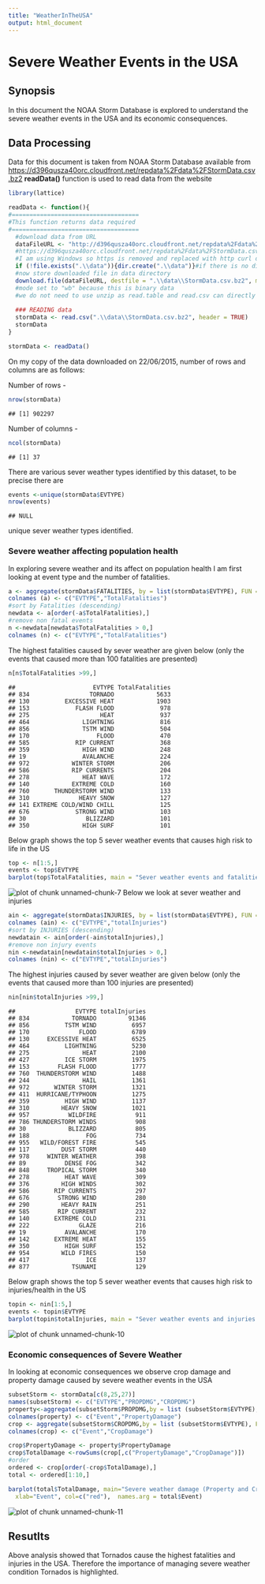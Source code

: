 ```yaml
---
title: "WeatherInTheUSA"
output: html_document
---
```

# Severe Weather Events in the USA

## Synopsis

In this document the NOAA Storm Database is explored to understand the severe weather events in the USA and its economic consequences.

## Data Processing

Data for this document is taken from NOAA Storm Database available from https://d396qusza40orc.cloudfront.net/repdata%2Fdata%2FStormData.csv.bz2
**readData()** function is used to read data from the website 


```r
library(lattice)

readData <- function(){
#====================================
#This function returns data required 
#==================================== 
  #download data from URL
  dataFileURL <- "http://d396qusza40orc.cloudfront.net/repdata%2Fdata%2FStormData.csv.bz2"
  #https://d396qusza40orc.cloudfront.net/repdata%2Fdata%2FStormData.csv.bz2
  #I am using Windows so https is removed and replaced with http curl does not work in my machine
  if (!file.exists(".\\data")){dir.create(".\\data")}#if there is no directory called data create one
  #now store downloaded file in data directory
  download.file(dataFileURL, destfile = ".\\data\\StormData.csv.bz2", mode ="wb")
  #mode set to "wb" because this is binary data
  #we do not need to use unzip as read.table and read.csv can directly read compressed files
 				
  ### READING data  
  stormData <- read.csv(".\\data\\StormData.csv.bz2", header = TRUE)
  stormData
}

stormData <- readData()
```
On my copy of the data downloaded on 22/06/2015, number of rows and columns are as follows:

Number of rows -

```r
nrow(stormData)
```

```
## [1] 902297
```
Number of columns -

```r
ncol(stormData)
```

```
## [1] 37
```
There are various sever weather types identified by this dataset, to be precise there are 

```r
events <-unique(stormData$EVTYPE)
nrow(events)
```

```
## NULL
```
unique sever weather types identified.

### Severe weather affecting population health
In exploring severe weather and its affect on population health I am first looking at event type and the number of fatalities.


```r
a <- aggregate(stormData$FATALITIES, by = list(stormData$EVTYPE), FUN = sum)
colnames (a) <- c("EVTYPE","TotalFatalities")
#sort by Fatalities (descending)
newdata <- a[order(-a$TotalFatalities),]
#remove non fatal events
n <-newdata[newdata$TotalFatalities > 0,]
colnames (n) <- c("EVTYPE","TotalFatalities")
```
The highest fatalities caused by sever weather are given below (only the events that caused more than 100 fatalities are presented)


```r
n[n$TotalFatalities >99,]
```

```
##                      EVTYPE TotalFatalities
## 834                 TORNADO            5633
## 130          EXCESSIVE HEAT            1903
## 153             FLASH FLOOD             978
## 275                    HEAT             937
## 464               LIGHTNING             816
## 856               TSTM WIND             504
## 170                   FLOOD             470
## 585             RIP CURRENT             368
## 359               HIGH WIND             248
## 19                AVALANCHE             224
## 972            WINTER STORM             206
## 586            RIP CURRENTS             204
## 278               HEAT WAVE             172
## 140            EXTREME COLD             160
## 760       THUNDERSTORM WIND             133
## 310              HEAVY SNOW             127
## 141 EXTREME COLD/WIND CHILL             125
## 676             STRONG WIND             103
## 30                 BLIZZARD             101
## 350               HIGH SURF             101
```
Below graph shows the top 5 sever weather events that causes high risk to life in the US


```r
top <- n[1:5,]
events <- top$EVTYPE
barplot(top$TotalFatalities, main = "Sever weather events and fatalities in the US", names.arg = events, col = "blue")
```

![plot of chunk unnamed-chunk-7](figure/unnamed-chunk-7-1.png) 
Below we look at sever weather and injuries

```r
ain <- aggregate(stormData$INJURIES, by = list(stormData$EVTYPE), FUN = sum)
colnames (ain) <- c("EVTYPE","totalInjuries")
#sort by INJURIES (descending)
newdatain <- ain[order(-ain$totalInjuries),]
#remove non injury events
nin <-newdatain[newdatain$totalInjuries > 0,]
colnames (nin) <- c("EVTYPE","totalInjuries")
```
The highest injuries caused by sever weather are given below (only the events that caused more than 100 injuries are presented)


```r
nin[nin$totalInjuries >99,]
```

```
##                 EVTYPE totalInjuries
## 834            TORNADO         91346
## 856          TSTM WIND          6957
## 170              FLOOD          6789
## 130     EXCESSIVE HEAT          6525
## 464          LIGHTNING          5230
## 275               HEAT          2100
## 427          ICE STORM          1975
## 153        FLASH FLOOD          1777
## 760  THUNDERSTORM WIND          1488
## 244               HAIL          1361
## 972       WINTER STORM          1321
## 411  HURRICANE/TYPHOON          1275
## 359          HIGH WIND          1137
## 310         HEAVY SNOW          1021
## 957           WILDFIRE           911
## 786 THUNDERSTORM WINDS           908
## 30            BLIZZARD           805
## 188                FOG           734
## 955   WILD/FOREST FIRE           545
## 117         DUST STORM           440
## 978     WINTER WEATHER           398
## 89           DENSE FOG           342
## 848     TROPICAL STORM           340
## 278          HEAT WAVE           309
## 376         HIGH WINDS           302
## 586       RIP CURRENTS           297
## 676        STRONG WIND           280
## 290         HEAVY RAIN           251
## 585        RIP CURRENT           232
## 140       EXTREME COLD           231
## 222              GLAZE           216
## 19           AVALANCHE           170
## 142       EXTREME HEAT           155
## 350          HIGH SURF           152
## 954         WILD FIRES           150
## 417                ICE           137
## 877            TSUNAMI           129
```
Below graph shows the top 5 sever weather events that causes high risk to injuries/health in the US


```r
topin <- nin[1:5,]
events <- topin$EVTYPE
barplot(topin$totalInjuries, main = "Sever weather events and injuries in the US", names.arg = events, col = "red")
```

![plot of chunk unnamed-chunk-10](figure/unnamed-chunk-10-1.png) 



### Economic consequences of Severe Weather

In looking at economic consequences we observe crop damage and property damage caused by severe weather events in the USA


```r
subsetStorm <- stormData[c(8,25,27)]
names(subsetStorm) <- c("EVTYPE","PROPDMG","CROPDMG")
property<-aggregate(subsetStorm$PROPDMG,by = list (subsetStorm$EVTYPE), FUN = sum)
colnames(property) <- c("Event","PropertyDamage")
crop <- aggregate(subsetStorm$CROPDMG,by = list (subsetStorm$EVTYPE), FUN = sum)
colnames(crop) <- c("Event","CropDamage")

crop$PropertyDamage <- property$PropertyDamage
crop$TotalDamage <-rowSums(crop[,c("PropertyDamage","CropDamage")])
#order 
ordered <- crop[order(-crop$TotalDamage),]
total <- ordered[1:10,]

barplot(total$TotalDamage, main="Severe weather damage (Property and Crops)",
  xlab="Event", col=c("red"),  names.arg = total$Event)
```

![plot of chunk unnamed-chunk-11](figure/unnamed-chunk-11-1.png) 



## Resutlts

Above analysis showed that Tornados cause the highest fatalities and injuries in the USA. Therefore the importance of managing severe weather condition Tornados is highlighted.


